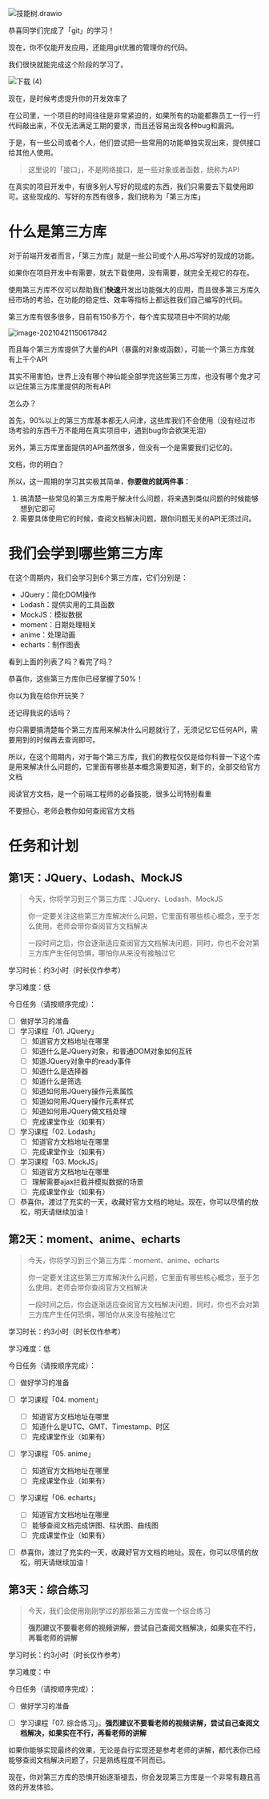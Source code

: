 ![技能树.drawio](http://mdrs.yuanjin.tech/img/20210421144913.png)

恭喜同学们完成了「git」的学习！

现在，你不仅能开发应用，还能用git优雅的管理你的代码。

我们很快就能完成这个阶段的学习了。

![下载 (4)](http://mdrs.yuanjin.tech/img/20210421145616.jpeg)

现在，是时候考虑提升你的开发效率了

在公司里，一个项目的时间往往是非常紧迫的，如果所有的功能都靠员工一行一行代码敲出来，不仅无法满足工期的要求，而且还容易出现各种bug和漏洞。

于是，有一些公司或者个人，他们尝试把一些常用的功能单独实现出来，提供接口给其他人使用。

> 这里说的「接口」，不是网络接口，是一些对象或者函数，统称为API

在真实的项目开发中，有很多别人写好的现成的东西，我们只需要去下载使用即可。这些现成的、写好的东西有很多，我们统称为「第三方库」

# 什么是第三方库

对于前端开发者而言，「第三方库」就是一些公司或个人用JS写好的现成的功能。

如果你在项目开发中有需要，就去下载使用，没有需要，就完全无视它的存在。

使用第三方库不仅可以帮助我们**快速**开发出功能强大的应用，而且很多第三方库久经市场的考验，在功能的稳定性、效率等指标上都远胜我们自己编写的代码。

第三方库有很多很多，目前有150多万个，每个库实现项目中不同的功能

![image-20210421150617842](http://mdrs.yuanjin.tech/img/20210421150617.png)

而且每个第三方库提供了大量的API（暴露的对象或函数），可能一个第三方库就有上千个API

其实不用害怕，世界上没有哪个神仙能全部学完这些第三方库，也没有哪个鬼才可以记住第三方库里提供的所有API

怎么办？

首先，90%以上的第三方库基本都无人问津，这些库我们不会使用（没有经过市场考验的东西千万不能用在真实项目中，遇到bug你会欲哭无泪）

另外，第三方库里面提供的API虽然很多，但没有一个是需要我们记忆的。

文档，你的明白？

所以，这一周期的学习其实极其简单，**你要做的就两件事**：

1. 搞清楚一些常见的第三方库用于解决什么问题，将来遇到类似问题的时候能够想到它即可
2. 需要具体使用它的时候，查阅文档解决问题，跟你问题无关的API无须过问。

# 我们会学到哪些第三方库

在这个周期内，我们会学习到6个第三方库，它们分别是：

- JQuery：简化DOM操作
- Lodash：提供实用的工具函数
- MockJS：模拟数据
- moment：日期处理相关
- anime：处理动画
- echarts：制作图表

看到上面的列表了吗？看完了吗？

恭喜你，这些第三方库你已经掌握了50%！

你以为我在给你开玩笑？

还记得我说的话吗？

你只需要搞清楚每个第三方库用来解决什么问题就行了，无须记忆它任何API，需要用到的时候再去查询即可。

所以，在这个周期内，对于每个第三方库，我们的教程仅仅是给你科普一下这个库是用来解决什么问题的，它里面有哪些基本概念需要知道，剩下的，全部交给官方文档

阅读官方文档，是一个前端工程师的必备技能，很多公司特别看重

不要担心，老师会教你如何查阅官方文档

# 任务和计划

## 第1天：JQuery、Lodash、MockJS

> 今天，你将学习到三个第三方库：JQuery、Lodash、MockJS
>
> 你一定要关注这些第三方库解决什么问题，它里面有哪些核心概念，至于怎么使用，老师会带你查阅官方文档解决
>
> 一段时间之后，你会逐渐适应查阅官方文档解决问题，同时，你也不会对第三方库产生任何恐惧，哪怕你从来没有接触过它

学习时长：约3小时（时长仅作参考）

学习难度：低

今日任务（请按顺序完成）：

- [ ] 做好学习的准备
- [ ] 学习课程「01. JQuery」
  - [ ] 知道官方文档地址在哪里
  - [ ] 知道什么是JQuery对象，和普通DOM对象如何互转
  - [ ] 知道JQuery对象中的ready事件
  - [ ] 知道什么是选择器
  - [ ] 知道什么是筛选
  - [ ] 知道如何用JQuery操作元素属性
  - [ ] 知道如何用JQuery操作元素样式
  - [ ] 知道如何用JQuery做文档处理
  - [ ] 完成课堂作业（如果有）
- [ ] 学习课程「02. Lodash」
  - [ ] 知道官方文档地址在哪里
  - [ ] 完成课堂作业（如果有）
- [ ] 学习课程「03. MockJS」
  - [ ] 知道官方文档地址在哪里
  - [ ] 理解需要ajax拦截并模拟数据的场景
  - [ ] 完成课堂作业（如果有）
- [ ] 恭喜你，渡过了充实的一天，收藏好官方文档的地址。现在，你可以尽情的放松，明天请继续加油！

## 第2天：moment、anime、echarts

> 今天，你将学习到三个第三方库：moment、anime、echarts
>
> 你一定要关注这些第三方库解决什么问题，它里面有哪些核心概念，至于怎么使用，老师会带你查阅官方文档解决
>
> 一段时间之后，你会逐渐适应查阅官方文档解决问题，同时，你也不会对第三方库产生任何恐惧，哪怕你从来没有接触过它

学习时长：约3小时（时长仅作参考）

学习难度：低

今日任务（请按顺序完成）：

- [ ] 做好学习的准备
- [ ] 学习课程「04. moment」
  - [ ] 知道官方文档地址在哪里
  - [ ] 知道什么是UTC、GMT、Timestamp、时区
  - [ ] 完成课堂作业（如果有）
- [ ] 学习课程「05. anime」
  - [ ] 知道官方文档地址在哪里
  - [ ] 完成课堂作业（如果有）
- [ ] 学习课程「06. echarts」
  - [ ] 知道官方文档地址在哪里
  - [ ] 能够查阅文档完成饼图、柱状图、曲线图
  - [ ] 完成课堂作业（如果有）
- [ ] 恭喜你，渡过了充实的一天，收藏好官方文档的地址。现在，你可以尽情的放松，明天请继续加油！



## 第3天：综合练习

> 今天，我们会使用刚刚学过的那些第三方库做一个综合练习
>
> **强烈建议不要看老师的视频讲解，尝试自己查阅文档解决，如果实在不行，再看老师的讲解**

学习时长：约3小时（时长仅作参考）

学习难度：中

今日任务（请按顺序完成）：

- [ ] 做好学习的准备

- [ ] 学习课程「07. 综合练习」。**强烈建议不要看老师的视频讲解，尝试自己查阅文档解决，如果实在不行，再看老师的讲解**

如果你能够实现最终的效果，无论是自行实现还是参考老师的讲解，都代表你已经能够查阅文档解决问题了，只是熟练程度不同而已。

现在，你对第三方库的恐惧开始逐渐褪去，你会发现第三方库是一个非常有趣且高效的开发体验。

